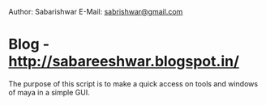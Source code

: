 Author: Sabarishwar 
E-Mail: sabrishwar@gmail.com

Blog - http://sabareeshwar.blogspot.in/
==============
The purpose of this script is to make a quick access on tools 
and windows of maya in a simple GUI.



